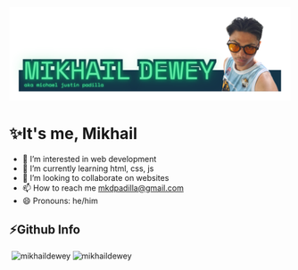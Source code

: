 ![logo](https://github.com/mikhaildewey/mikhaildewey/blob/main/mkd.png?raw=true)
# ✨It's me, Mikhail
- 👀 I’m interested in web development
- 🌱 I’m currently learning html, css, js
- 💞️ I’m looking to collaborate on websites
- 📫 How to reach me mkdpadilla@gmail.com
- 😄 Pronouns: he/him

## ⚡Github Info
<p>&nbsp;<img align="bottom" src="https://github-readme-stats.vercel.app/api?username=mikhaildewey&show_icons=true&theme=dark&hide_border=true&locale=en&layout=compact" alt="mikhaildewey" />&nbsp;<img align="bottom" src="https://github-readme-stats.vercel.app/api/top-langs?username=mikhaildewey&show_icons=true&theme=dark&hide_border=true&locale=en&layout=compact" alt="mikhaildewey" /></p>
<!---
mikhaildewey/mikhaildewey is a ✨ special ✨ repository because its `README.md` (this file) appears on your GitHub profile.
You can click the Preview link to take a look at your changes.
--->
